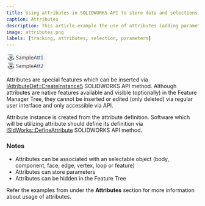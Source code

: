 ```yaml
---
title: Using attributes in SOLIDWORKS API to store data and selections
caption: Attributes
description: This article example the use of attributes (adding parameters, associating with objects)
image: attributes.png
labels: [tracking, attributes, selection, parameters]
---
```

![Attribute feature](attributes.png)

Attributes are special features which can be inserted via [IAttributeDef::CreateInstance5](https://help.solidworks.com/2012/english/api/sldworksapi/solidworks.interop.sldworks~solidworks.interop.sldworks.iattributedef~createinstance5.html) SOLIDWORKS API method. Although attributes are native features available and visible (optionally) in the Feature Manager Tree, they cannot be inserted or edited (only deleted) via regular user interface and only accessible via API.

Attribute instance is created from the attribute definition. Software which will be utilizing attribute should define its definition via [ISldWorks::DefineAttribute](https://help.solidworks.com/2012/english/api/sldworksapi/solidworks.interop.sldworks~solidworks.interop.sldworks.isldworks~defineattribute.html) SOLIDWORKS API method.

### Notes

* Attributes can be associated with an selectable object (body, component, face, edge, vertex, loop or feature)
* Attributes can store parameters
* Attributes can be hidden in the Feature Tree

Refer the examples from under the **Attributes** section for more information about usage of attributes.
